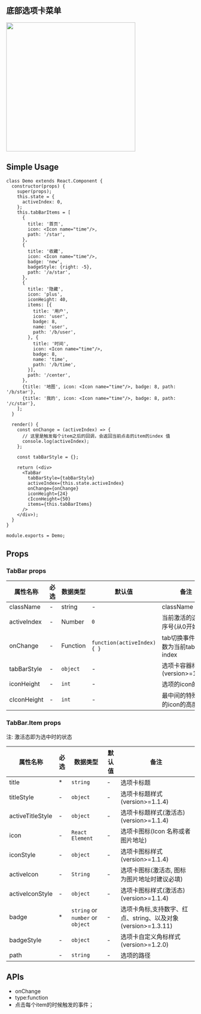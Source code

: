 

## 底部选项卡菜单

<img src="http://alipay-rmsdeploy-image.cn-hangzhou.alipay.aliyun-inc.com/skylark/attach/5304/92f2deaaa2f4dd1c/image.png" width="345"/>

## Simple Usage

```
class Demo extends React.Component {
  constructor(props) {
    super(props);
    this.state = {
      activeIndex: 0,
    };
    this.tabBarItems = [
      {
        title: '首页',
        icon: <Icon name="time"/>,
        path: '/star',
      },
      {
        title: '收藏',
        icon: <Icon name="time"/>,
        badge: 'new',
        badgeStyle: {right: -5},
        path: '/a/star',
      },
      {
        title: '隐藏',
        icon: 'plus',
        iconHeight: 40,
        items: [{
          title: '用户',
          icon: 'user',
          badge: 8,
          name: 'user',
          path: '/b/user',
        }, {
          title: '时间',
          icon: <Icon name="time"/>,
          badge: 8,
          name: 'time',
          path: '/b/time',
        }],
        path: '/center',
      },
      {title: '地图', icon: <Icon name="time"/>, badge: 8, path: '/b/star'},
      {title: '我的', icon: <Icon name="time"/>, badge: 8, path: '/c/star'},
    ];
  }

  render() {
    const onChange = (activeIndex) => {
      // 这里是触发每个item之后的回调，会返回当前点击的item的index 值
      console.log(activeIndex);
    };

    const tabBarStyle = {};

    return (<div>
      <TabBar
        tabBarStyle={tabBarStyle}
        activeIndex={this.state.activeIndex}
        onChange={onChange}
        iconHeight={24}
        cIconHeight={50}
        items={this.tabBarItems}
      />
    </div>);
  }
}

module.exports = Demo;
```

## Props

### TabBar props

|属性名称|必选|数据类型|默认值|备注|
|---|---|---|---|---|
|className|-|string|-|className
|activeIndex|-|Number|`0`|当前激活的选项卡序号(从0开始)
|onChange|-|Function|`function(activeIndex){ }`|tab切换事件, 参数为当前tab的index
|tabBarStyle|-|`object`|-|选项卡容器样式(version>=1.1.4)
|iconHeight|-|`int`|-|选项的icon的高度
|cIconHeight|-|`int`|-|最中间的特殊选项的icon的高度

### TabBar.Item props

注: 激活态即为选中时的状态

|属性名称|必选|数据类型|默认值|备注|
|---|---|---|---|---|
|title|*|`string`|-|选项卡标题
|titleStyle|-|`object`|-|选项卡标题样式(version>=1.1.4)
|activeTitleStyle|-|`object`|-|选项卡标题样式(激活态)(version>=1.1.4)
|icon|-|`React Element`|-|选项卡图标(Icon 名称或者图片地址)
|iconStyle|-|`object`|-|选项卡图标样式(version>=1.1.4)
|activeIcon|-|`String`|-|选项卡图标(激活态, 图标为图片地址时建议必填)
|activeIconStyle|-|`object`|-|选项卡图标样式(激活态)(version>=1.1.4)
|badge|*|`string` or `number` or `object` |-|选项卡角标,支持数字、红点、string、以及对象(version>=1.3.11)
|badgeStyle|-|`object`|-|选项卡自定义角标样式(version>=1.2.0)
|path|-|`string`|-|选项的路径

## APIs

* onChange 
 * type:function
 * 点击每个item的时候触发的事件；
